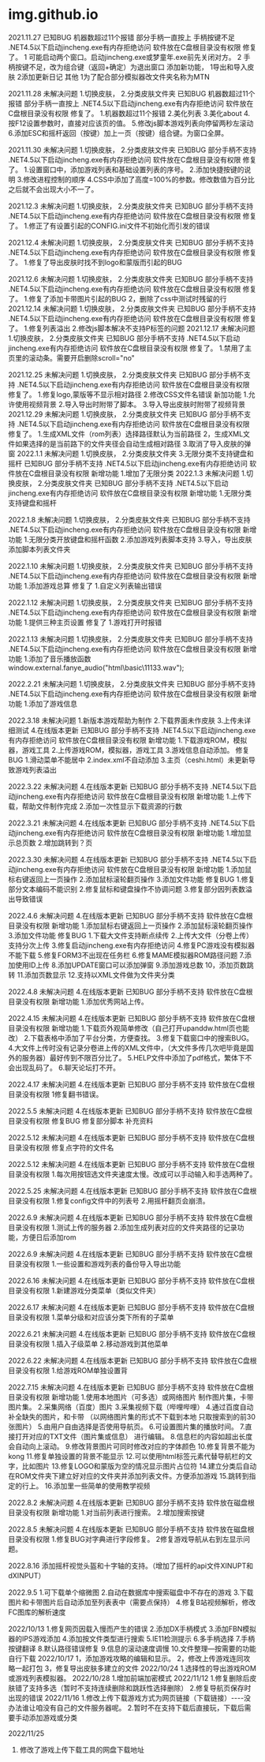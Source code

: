 # img.github.io
2021.11.27
已知BUG
机器数超过11个报错
部分手柄一直按上
手柄按键不足
.NET4.5以下启动jincheng.exe有内存拒绝访问
软件放在C盘根目录没有权限
修复了。
1 可能启动两个窗口。启动jincheng.exe或梦童年.exe前先关闭对方。
2 手柄按键不足，改为组合键（返回+确定）为退出窗口
添加新功能，
1导出和导入皮肤
2添加更新日记
其他
1为了配合部分模拟器改文件夹名称为MTN

2021.11.28
未解决问题
1.切换皮肤，
2.分类皮肤文件夹
已知BUG
机器数超过11个报错
部分手柄一直按上
.NET4.5以下启动jincheng.exe有内存拒绝访问
软件放在C盘根目录没有权限
修复了。
1.机器数超过11个报错
2.美化列表
3.美化about
4.按F12设置参数时，直接对应该页的值。
5.修改js脚本游戏列表向停留两秒左滚动
6.添加ESC和摇杆返回（按键）加上一页（按键）组合键。为窗口全屏。

2021.11.30
未解决问题
1.切换皮肤，
2.分类皮肤文件夹
已知BUG
部分手柄不支持
.NET4.5以下启动jincheng.exe有内存拒绝访问
软件放在C盘根目录没有权限
修复了。
1.设置窗口中，添加游戏列表和基础设置列表的序号。
2.添加快捷按键的说明
3.修改进程控制的顺序
4.CSS中添加了高度=100%的参数。修改数值为百分比之后就不会出现大小不一了。

2021.12.3
未解决问题
1.切换皮肤，
2.分类皮肤文件夹
已知BUG
部分手柄不支持
.NET4.5以下启动jincheng.exe有内存拒绝访问
软件放在C盘根目录没有权限
修复了。
1.修正了有设置引起的CONFIG.ini文件不初始化而引发的错误


2021.12.4
未解决问题
1.切换皮肤，
2.分类皮肤文件夹
已知BUG
部分手柄不支持
.NET4.5以下启动jincheng.exe有内存拒绝访问
软件放在C盘根目录没有权限
修复了。
1.修复了导出皮肤时找不到logo和蒙版而引起的BUG

2021.12.6
未解决问题
1.切换皮肤，
2.分类皮肤文件夹
已知BUG
部分手柄不支持
.NET4.5以下启动jincheng.exe有内存拒绝访问
软件放在C盘根目录没有权限
修复了。
1.修复了添加卡带图片引起的BUG
2，删除了css中测试时残留的行
2021.12.14
未解决问题
1.切换皮肤，
2.分类皮肤文件夹
已知BUG
部分手柄不支持
.NET4.5以下启动jincheng.exe有内存拒绝访问
软件放在C盘根目录没有权限
修复了。
1.修复列表溢出
2.修改js脚本解决不支持P标签的问题
2021.12.17
未解决问题
1.切换皮肤，
2.分类皮肤文件夹
已知BUG
部分手柄不支持
.NET4.5以下启动jincheng.exe有内存拒绝访问
软件放在C盘根目录没有权限
修复了。
1.禁用了主页里的滚动条。<body id="zhuye" scroll="no">需要开启删除scroll="no"

2021.12.25
未解决问题
1.切换皮肤，
2.分类皮肤文件夹
已知BUG
部分手柄不支持
.NET4.5以下启动jincheng.exe有内存拒绝访问
软件放在C盘根目录没有权限
修复了。
1.修复logo,蒙版等不显示相对路径
2.修改CSS文件名错误
新加功能
1.允许使用视频背景
2.导入导出时附带了脚本。
3.导入导出皮肤时附带了视频背景
2021.12.29
未解决问题
1.切换皮肤，
2.分类皮肤文件夹
已知BUG
部分手柄不支持
.NET4.5以下启动jincheng.exe有内存拒绝访问
软件放在C盘根目录没有权限
修复了。
1.生成XML文件（rom列表）选择路径默认为当前路径
2，生成XML文件如果选择的是当前路下的文件夹径会自动生成相对路径
3.取消了导入皮肤的弹窗
2022.1.1
未解决问题
1.切换皮肤，
2.分类皮肤文件夹
3.无限分类不支持键盘和摇杆
已知BUG
部分手柄不支持
.NET4.5以下启动jincheng.exe有内存拒绝访问
软件放在C盘根目录没有权限
新增功能
1.增加了无限分类
2022.1.3
未解决问题
1.切换皮肤，
2.分类皮肤文件夹
已知BUG
部分手柄不支持
.NET4.5以下启动jincheng.exe有内存拒绝访问
软件放在C盘根目录没有权限
新增功能
1.无限分类支持键盘和摇杆

2022.1.8
未解决问题
1.切换皮肤，
2.分类皮肤文件夹
已知BUG
部分手柄不支持
.NET4.5以下启动jincheng.exe有内存拒绝访问
软件放在C盘根目录没有权限
新增功能
1.无限分类开放键盘和摇杆函数
2.添加游戏列表脚本支持
3.导入，导出皮肤添加脚本列表文件夹

2022.1.10
未解决问题
1.切换皮肤，
2.分类皮肤文件夹
已知BUG
部分手柄不支持
.NET4.5以下启动jincheng.exe有内存拒绝访问
软件放在C盘根目录没有权限
新增功能
1.添加游戏总算
修复了
1.自定义列表输出错误

2022.1.12
未解决问题
1.切换皮肤，
2.分类皮肤文件夹
已知BUG
部分手柄不支持
.NET4.5以下启动jincheng.exe有内存拒绝访问
软件放在C盘根目录没有权限
新增功能
1.提供三种主页设置
修复了
1.游戏打开时报错

2022.1.13
未解决问题
1.切换皮肤，
2.分类皮肤文件夹
已知BUG
部分手柄不支持
.NET4.5以下启动jincheng.exe有内存拒绝访问
软件放在C盘根目录没有权限
新增功能
1.添加了音乐播放函数
window.external.fanye_audio("html\\basic\\11133.wav");

2022.2.21
未解决问题
1.切换皮肤，
2.分类皮肤文件夹
已知BUG
部分手柄不支持
.NET4.5以下启动jincheng.exe有内存拒绝访问
软件放在C盘根目录没有权限
新增功能
1.添加了游戏信息

2022.3.18
未解决问题
1.新版本游戏帮助为制作
2.下载界面未作皮肤
3.上传未详细测试
4.在线版本更新
已知BUG
部分手柄不支持
.NET4.5以下启动jincheng.exe有内存拒绝访问
软件放在C盘根目录没有权限
新增功能
1.下载游戏ROM，模拟器，游戏工具
2.上传游戏ROM，模拟器，游戏工具
3.游戏信息自动添加。
修复BUG
1.滑动菜单不能居中
2.index.xml不自动添加
3.主页（ceshi.html）未更新导致游戏列表溢出

2022.3.22
未解决问题
4.在线版本更新
已知BUG
部分手柄不支持
.NET4.5以下启动jincheng.exe有内存拒绝访问
软件放在C盘根目录没有权限
新增功能
1.上传下载，帮助文件制作完成
2.添加一次性显示下载资源的行数

2022.3.21
未解决问题
4.在线版本更新
已知BUG
部分手柄不支持
.NET4.5以下启动jincheng.exe有内存拒绝访问
软件放在C盘根目录没有权限
新增功能
1.增加显示总页数
2.增加跳转到？页

2022.3.30
未解决问题
4.在线版本更新
已知BUG
部分手柄不支持
.NET4.5以下启动jincheng.exe有内存拒绝访问
软件放在C盘根目录没有权限
新增功能
1.添加鼠标右键返回上一页操作
2.添加鼠标滚轮翻页操作
3.添加文件功能
修复BUG
1.修复部分文本编码不能识别
2.修复鼠标和键盘操作不协调问题
3.修复部分因列表数溢出导致错误

2022.4.6
未解决问题
4.在线版本更新
已知BUG
部分手柄不支持
软件放在C盘根目录没有权限
新增功能
1.添加鼠标右键返回上一页操作
2.添加鼠标滚轮翻页操作
3.添加文件功能
修复BUG
1.下载大文件支持断点续传
2.上传大文件（分卷上传）支持分次上传
3.修复启动jincheng.exe有内存拒绝访问
4.修复PC游戏没有模拟器不能下载
5.修复FORM3不出现在任务栏
6.修复MAME模拟器ROM路径问题
7.添加使用ID上传
8.添加UPDATE窗口可以添加弹窗
9.添加游戏总数
10，添加页数跳转
11.添加页数显示
12.支持以XML文件做为文件夹分类

2022.4.8
未解决问题
4.在线版本更新
已知BUG
部分手柄不支持
软件放在C盘根目录没有权限
新增功能
1.添加优秀网站上传。

2022.4.15
未解决问题
4.在线版本更新
已知BUG
部分手柄不支持
软件放在C盘根目录没有权限
新增功能
1.下载页外观简单修改（自己打开upanddw.html页也能改）
2.下载表格中添加了平台分类，方便查找。
3.修复下载窗口中的搜索BUG。
4.大文件上传时没有记录分卷进上传的XML文件中，（大文件多传几次吧毕竟是国外的服务器）最好传到不限百分比了。
5.HELP文件中添加了pdf格式，繁体下不会出现乱码了。
6.聊天论坛打不开。

2022.4.17
未解决问题
4.在线版本更新
已知BUG
部分手柄不支持
软件放在C盘根目录没有权限
1修复翻书错误。

2022.5.5
未解决问题
4.在线版本更新
已知BUG
部分手柄不支持
软件放在C盘根目录没有权限
修复BUG
修复部分脚本
补充资料

2022.5.12
未解决问题
4.在线版本更新
已知BUG
部分手柄不支持
软件放在C盘根目录没有权限
修复点字符的文件名

2022.5.12
未解决问题
4.在线版本更新
已知BUG
部分手柄不支持
软件放在C盘根目录没有权限
1.每次用按钮选文件夹速度太慢。改成可以手动输入和手选两种了。

2022.5.25
未解决问题
4.在线版本更新
已知BUG
部分手柄不支持
软件放在C盘根目录没有权限
1.修复config文件中的列表号
2.用摇杆翻页会崩溃。

2022.6.9
未解决问题
4.在线版本更新
已知BUG
部分手柄不支持
软件放在C盘根目录没有权限
1.测试上传的服务器
2.添加生成列表对应的文件夹路径的记录功能，方便日后添加rom

2022.6.9
未解决问题
4.在线版本更新
已知BUG
部分手柄不支持
软件放在C盘根目录没有权限
1.一些设置和游戏列表的备份导入导出功能

2022.6.16
未解决问题
4.在线版本更新
已知BUG
部分手柄不支持
软件放在C盘根目录没有权限
1.新建游戏分类菜单（类似文件夹）

2022.6.17
未解决问题
4.在线版本更新
已知BUG
部分手柄不支持
软件放在C盘根目录没有权限
1.菜单分级和对应该分类下所有的子菜单

2022.6.21
未解决问题
4.在线版本更新
已知BUG
部分手柄不支持
软件放在C盘根目录没有权限
1.插入子级菜单
2.移动游戏到其他菜单

2022.6.22
未解决问题
4.在线版本更新
已知BUG
部分手柄不支持
软件放在C盘根目录没有权限
1.给游戏ROM单独设置背

2022.7.15
未解决问题
4.在线版本更新
已知BUG
部分手柄不支持
软件放在C盘根目录没有权限
新增功能
1.使用本地图片（可多选）或网络图片
制作图片集，卡带图片集。
2.采集网络（百度）图片
3.采集视频下载（哔哩哔哩）
4.通过百度自动补全缺失的图片，和卡带
（以网络图片集的形式不下载到本地
只取搜索到的前30张图片）
5.由用户自由选择是否使用导航页。
6.可设置图片集的播放时间。
7.直接打开对应的TXT文件（图片集或信息）
进行编辑。
8.信息栏的内容如超出长度会自动向上滚动。
9.修改背景图片可同时修改对应的字体颜色
10.修复背景不能为kong
11.修复单独设置的背景不能显示
12.可以使用html标签元素代替导航栏的文字，比如图片
13.修复LOGO和蒙版为空的情况显示图片占位符
14.建立分类后自动在ROM文件夹下建立好对应的文件夹并添加列表文件。方便添加游戏
15.跳转到指定的行上。
16.添加里一些简单的使用教学视频


2022.8.2
未解决问题
4.在线版本更新
已知BUG
部分手柄不支持
软件放在磁盘根目录没有权限
新增功能
1.对当前列表进行搜索。
2.增加搜索按键


2022.8.5
未解决问题
4.在线版本更新
已知BUG
部分手柄不支持
软件放在磁盘根目录没有权限
1.修复BUG对字典进行字段修复。
2修复游戏导航从右到左显示问题。

2022.8.16
添加摇杆视觉头盔和十字轴的支持。（增加了摇杆的api文件XINUPT和dXINPUT）

2022.9.5
1.可下载单个缩微图
2.自动在数据库中搜索磁盘中不存在的游戏
3.下载图片和卡带图片后自动添加至列表表中（需要点保持）
4.修复B站视频解析，修改FC图库的解析速度

2022/10/13
1.修复网页因载入慢而产生的错误
2.添加DX手柄模式
3.添加FBN模拟器的IPS游戏添加
4.添加按文件类型进行搜索
5.IE11检测提示
6.多手柄选择
7.手柄按键翻译
8.默认路径错误修复
9.信息的滚动速度调慢
10.文件整理—按需要的功能自行下载
2022/10/17
1，添加游戏攻略的编辑和显示。
2，修改上传游戏连同攻略一起打包
3，修复导出皮肤多建立的文件
2022/10/24
1.选择性的导出游戏ROM或游戏列表模拟器。
2022/10/28
1.增加前端加密模式
2022/11/12
1.修复删除后皮肤错了支持多选（暂时不支持连续删除和跳跃性选择删除）
2.修复导航页保存时出现的错误
2022/11/16
1.修改上传下载游戏方式为网页链接（下载链接）----没办法谁让咱没有自己的文件服务器呢。
2.暂时不在支持下载后直接玩，下载后需要手动添加游戏或分类

2022/11/25
1. 修改了游戏上传下载工具的网盘下载地址
